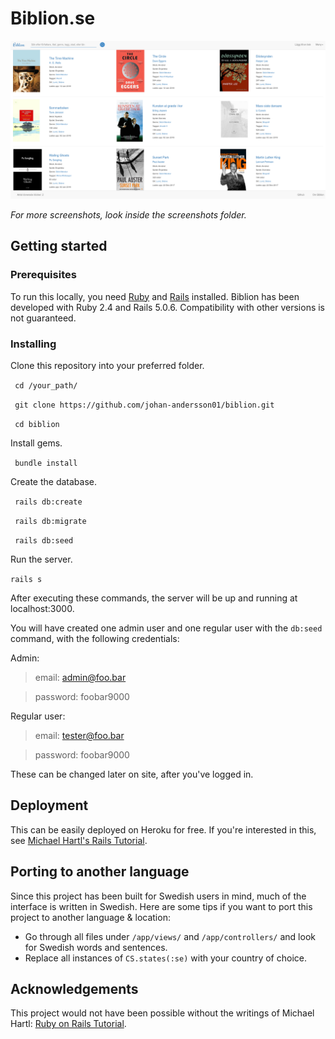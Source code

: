 # Biblion.se

![Screenshot of the home page](screenshots/index.png)

*For more screenshots, look inside the screenshots folder.*

## Getting started

### Prerequisites

To run this locally, you need [Ruby](https://www.ruby-lang.org/en/https://www.ruby-lang.org/en/) and [Rails](http://rubyonrails.org/) installed. Biblion has been developed with Ruby 2.4 and Rails 5.0.6. Compatibility with other versions is not guaranteed.

### Installing

Clone this repository into your preferred folder.

` cd /your_path/`

` git clone https://github.com/johan-andersson01/biblion.git`

` cd biblion`

Install gems.

` bundle install`

Create the database.

` rails db:create`

` rails db:migrate`

` rails db:seed`

Run the server.

` rails s `

After executing these commands, the server will be up and running at localhost:3000.

You will have created one admin user and one regular user with the `db:seed` command, with the following credentials:

Admin:

> email: admin@foo.bar

> password: foobar9000

Regular user:

> email: tester@foo.bar

> password: foobar9000

These can be changed later on site, after you've logged in.

## Deployment

This can be easily deployed on Heroku for free. If you're interested in this, see [Michael Hartl's Rails Tutorial](https://www.railstutorial.org/book/beginning).

## Porting to another language

Since this project has been built for Swedish users in mind, much of the interface is written in Swedish. Here are some tips if you want to port this project to another language & location:

* Go through all files under `/app/views/` and `/app/controllers/` and look for Swedish words and sentences.
* Replace all instances of `CS.states(:se)` with your country of choice.

## Acknowledgements

This project would not have been possible without the writings of Michael Hartl: [Ruby on Rails Tutorial](https://www.railstutorial.org).

